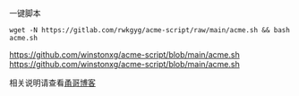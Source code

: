 一键脚本
```
wget -N https://gitlab.com/rwkgyg/acme-script/raw/main/acme.sh && bash acme.sh
```
https://github.com/winstonxg/acme-script/blob/main/acme.sh
https://github.com/winstonxg/acme-script/blob/main/acme.sh

相关说明请查看[甬哥博客](https://ygkkk.blogspot.com/2022/03/githubacmeshipstandalonedns.html)


